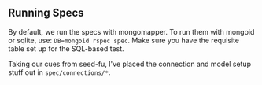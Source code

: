 ## Running Specs

By default, we run the specs with mongomapper. To run them with mongoid or sqlite, use: `DB=mongoid rspec spec`. Make sure you have the requisite table set up for the SQL-based test.

Taking our cues from seed-fu, I've placed the connection and model setup stuff out in `spec/connections/*`.
